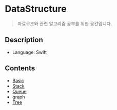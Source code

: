 # DataStructure

> 자료구조와 관련 알고리즘 공부를 위한 공간입니다. 

## Description

- Language: Swift

## Contents
- [Basic](https://github.com/JoongChangYang/DataStructure/blob/master/Basic.md)
- [Stack](https://github.com/JoongChangYang/DataStructure/blob/master/Stack.md)
- [Queue](https://github.com/JoongChangYang/DataStructure/blob/master/Queue.md)
- graph
- [Tree](https://github.com/JoongChangYang/DataStructure/blob/master/Tree.md)



